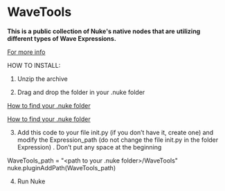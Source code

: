 # WaveTools

**This is a public collection of Nuke's native nodes that are**
**utilizing different types of Wave Expressions.**

[For more info](https://www.gatimedia.co.uk/wave-expression-tools)

HOW TO INSTALL:
1. Unzip the archive
  
2. Drag and drop the folder in your .nuke folder

[How to find your .nuke folder](https://www.gatimedia.co.uk/wave-expression-tools)

[How to find your .nuke folder](hhttps://support.foundry.com/hc/en-us/articles/207271649-Q100048-Nuke-Directory-Locations)

3. Add this code to your file init.py (if you don’t have it, create one) and modify the Expression_path (do not change the file init.py in the folder Expression) . Don’t put any space at the beginning

WaveTools_path = "<path to your .nuke folder>/WaveTools"
nuke.pluginAddPath(WaveTools_path)

4. Run Nuke
